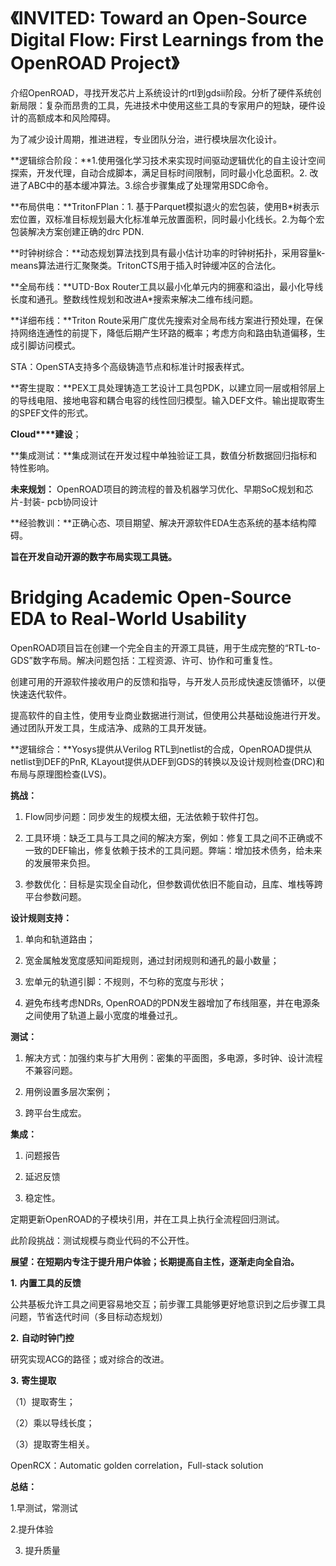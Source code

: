 # 《INVITED: Toward an Open-Source Digital Flow: First Learnings from the OpenROAD Project》

介绍OpenROAD，寻找开发芯片上系统设计的rtl到gdsii阶段。分析了硬件系统创新局限：复杂而昂贵的工具，先进技术中使用这些工具的专家用户的短缺，硬件设计的高额成本和风险障碍。

为了减少设计周期，推进进程，专业团队分治，进行模块层次化设计。

**逻辑综合阶段：**1.使用强化学习技术来实现时间驱动逻辑优化的自主设计空间探索，开发代理，自动合成脚本，满足目标时间限制，同时最小化总面积。2. 改进了ABC中的基本缓冲算法。3.综合步骤集成了处理常用SDC命令。

**布局供电：**TritonFPlan：1. 基于Parquet模拟退火的宏包装，使用B*树表示宏位置，双标准目标规划最大化标准单元放置面积，同时最小化线长。2.为每个宏包装解决方案创建正确的drc PDN.

**时钟树综合：**动态规划算法找到具有最小估计功率的时钟树拓扑，采用容量k-means算法进行汇聚聚类。TritonCTS用于插入时钟缓冲区的合法化。

**全局布线：**UTD-Box Router工具以最小化单元内的拥塞和溢出，最小化导线长度和通孔。整数线性规划和改进A*搜索来解决二维布线问题。

**详细布线：**Triton Route采用广度优先搜索对全局布线方案进行预处理，在保持网络连通性的前提下，降低后期产生环路的概率；考虑方向和路由轨道偏移，生成引脚访问模式。

STA：OpenSTA支持多个高级铸造节点和标准计时报表样式。

**寄生提取：**PEX工具处理铸造工艺设计工具包PDK，以建立同一层或相邻层上的导线电阻、接地电容和耦合电容的线性回归模型。输入DEF文件。输出提取寄生的SPEF文件的形式。

**Cloud****建设**；

**集成测试：**集成测试在开发过程中单独验证工具，数值分析数据回归指标和特性影响。

**未来规划：** OpenROAD项目的跨流程的普及机器学习优化、早期SoC规划和芯片-封装- pcb协同设计

**经验教训：**正确心态、项目期望、解决开源软件EDA生态系统的基本结构障碍。

**旨在开发自动开源的数字布局实现工具链。**

# Bridging Academic Open-Source EDA to Real-World Usability

OpenROAD项目旨在创建一个完全自主的开源工具链，用于生成完整的“RTL-to-GDS”数字布局。解决问题包括：工程资源、许可、协作和可重复性。

创建可用的开源软件接收用户的反馈和指导，与开发人员形成快速反馈循环，以便快速迭代软件。

提高软件的自主性，使用专业商业数据进行测试，但使用公共基础设施进行开发。通过团队开发工具，生成洁净、成熟的工具开发链。

**逻辑综合：**Yosys提供从Verilog RTL到netlist的合成，OpenROAD提供从netlist到DEF的PnR, KLayout提供从DEF到GDS的转换以及设计规则检查(DRC)和布局与原理图检查(LVS)。

**挑战：**

1. Flow同步问题：同步发生的规模太细，无法依赖于软件打包。

2. 工具环境：缺乏工具与工具之间的解决方案，例如：修复工具之间不正确或不一致的DEF输出，修复依赖于技术的工具问题。弊端：增加技术债务，给未来的发展带来负担。

3. 参数优化：目标是实现全自动化，但参数调优依旧不能自动，且库、堆栈等跨平台参数问题。

**设计规则支持：**

1. 单向和轨道路由；

2. 宽金属触发宽度感知间距规则，通过封闭规则和通孔的最小数量；

3. 宏单元的轨道引脚：不规则，不匀称的宽度与形状；

4. 避免布线考虑NDRs, OpenROAD的PDN发生器增加了布线阻塞，并在电源条之间使用了轨道上最小宽度的堆叠过孔。

**测试：**

1. 解决方式：加强约束与扩大用例：密集的平面图，多电源，多时钟、设计流程不兼容问题。

2. 用例设置多层次案例；

3. 跨平台生成宏。

**集成：**

1. 问题报告

2. 延迟反馈

3. 稳定性。

定期更新OpenROAD的子模块引用，并在工具上执行全流程回归测试。

此阶段挑战：测试规模与商业代码的不公开性。

**展望：在短期内专注于提升用户体验；长期提高自主性，逐渐走向全自治。**

**1.** **内置工具的反馈**

公共基板允许工具之间更容易地交互；前步骤工具能够更好地意识到之后步骤工具问题，节省迭代时间（多目标动态规划）

**2.** **自动时钟门控**

研究实现ACG的路径；或对综合的改进。

**3.** **寄生提取**

（1）提取寄生；

（2）乘以导线长度；

（3）提取寄生相关。

OpenRCX：Automatic golden correlation，Full-stack solution

**总结：**

1.早测试，常测试

2.提升体验

3. 提升质量